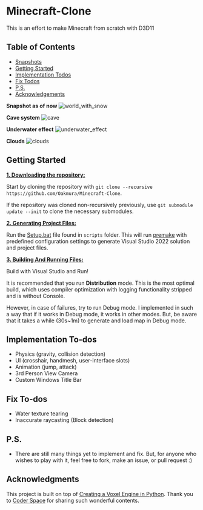 # Minecraft-Clone
This is an effort to make Minecraft from scratch with D3D11

## Table of Contents

- [Snapshots](#snapshots)
- [Getting Started](#Geting-Started)
- [Implementation Todos](#Implementation-To-dos)
- [Fix Todos](#Fix-To-dos)
- [P.S.](#ps)
- [Acknowledgements](#acknowledgements)

<a name = "snapshots"></a>
**Snapshot as of now**
![world_with_snow](https://github.com/Oakmura/Minecraft-Clone/assets/89961585/d36600fb-8d9c-461e-9b8c-81bf65f6c3a1)

**Cave system**
![cave](https://github.com/Oakmura/Minecraft-Clone/assets/89961585/df486057-1a03-4bd1-bf1a-6baea97fc04b)

**Underwater effect**
![underwater_effect](https://github.com/Oakmura/Minecraft-Clone/assets/89961585/878cbd1e-9936-4968-8e5c-8edd7c7068e6)

**Clouds**
![clouds](https://github.com/Oakmura/Minecraft-Clone/assets/89961585/d0a26c8e-7c0c-4535-9ee1-74a6eaefb724)

<a name = "Geting-Started"></a>
## Getting Started
<ins>**1. Downloading the repository:**</ins>

Start by cloning the repository with `git clone --recursive https://github.com/Oakmura/Minecraft-Clone`.

If the repository was cloned non-recursively previously, use `git submodule update --init` to clone the necessary submodules.
  
<ins>**2. Generating Project Files:**</ins>

Run the [Setup.bat](https://github.com/Oakmura/Minecraft-Clone/blob/main/scripts/GenerateProjects.bat) file found in `scripts` folder. This will run [premake](https://github.com/Oakmura/Minecraft-Clone/blob/main/vendor/bin/premake/premake5.exe) with predefined configuration settings to generate Visual Studio 2022 solution and project files.

<ins>**3. Building And Running Files:**</ins>

Build with Visual Studio and Run!

It is recommended that you run **Distribution** mode. This is the most optimal build, which uses compiler optimization with logging functionality stripped and is without Console. 

However, in case of failures, try to run Debug mode. I implemented in such a way that if it works in Debug mode, it works in other modes. But, be aware that it takes a while (30s~1m) to generate and load map in Debug mode.

<a name = "Implementation-To-dos"></a>
## Implementation To-dos
- Physics (gravity, collision detection)
- UI (crosshair, handmesh, user-interface slots)
- Animation (jump, attack)
- 3rd Person View Camera
- Custom Windows Title Bar

<a name = "Fix-To-dos"></a>
## Fix To-dos
- Water texture tearing
- Inaccurate raycasting (Block detection)

<a name = "ps"></a>
## P.S.
- There are still many things yet to implement and fix. But, for anyone who wishes to play with it, feel free to fork, make an issue, or pull request :)

<a name = "acknowledgment"></a>
## Acknowledgments

This project is built on top of [Creating a Voxel Engine in Python](https://www.youtube.com/watch?v=Ab8TOSFfNp4).  Thank you to [Coder Space](https://www.youtube.com/watch?v=Ab8TOSFfNp4) for sharing such wonderful contents.
